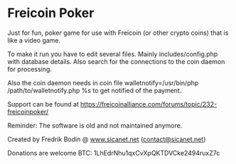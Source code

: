 # Freicoin Poker
Just for fun, poker game for use with Freicoin (or other crypto coins) that is like a video game.

To make it run you have to edit several files. Mainly includes/config.php with database details. 
Also search for the connections to the coin daemon for processing.

Also the coin daemon needs in coin file walletnotify=/usr/bin/php /path/to/walletnotify.php %s to get notified of the payment.

Support can be found at https://freicoinalliance.com/forums/topic/232-freicoinpoker/

Reminder: The software is old and not maintained anymore.

Created by Fredrik Bodin @ www.sicanet.net (contact@sicanet.net)

Donations are welcome BTC: 1LhEdrNhu1qxCvXpQKTDVCke2494ruxZ7c

